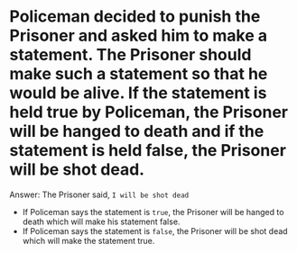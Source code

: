 # Policeman decided to punish the Prisoner and asked him to make a statement. The Prisoner should make such a statement so that he would be alive. If the statement is held true by Policeman, the Prisoner will be hanged to death and if the statement is held false, the Prisoner will be shot dead.

Answer:
The Prisoner said, `I will be shot dead`

- If Policeman says the statement is `true`, the Prisoner will be hanged to death which will make his statement false.
- If Policeman says the statement is `false`, the Prisoner will be shot dead which will make the statement true.
